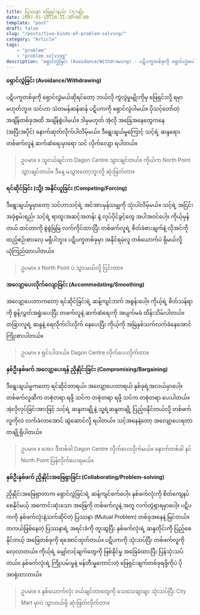 ```yaml
---
title: ပြဿနာ ဖြေရှင်းနည်း (၅)မျိုး
date: 2007-01-10T20:31:30+00:00
template: "post"  
draft: false  
slug: "/posts/five-kinds-of-problem-solving/"  
category: "Article"
tags:
    - "problem"
    - "problem solving"
description: "ရှောင်လွှဲခြင်း (Avoidance/Withdrawing) - ပဋိပက္ခတစ်ခုကို ရှောင်လွှဲမယ်ဆိုရင်တော့ ဘယ်လို ကွဲလွဲမှုမျိုးကိုမှ ဖြေရှင်းလို့ ရမှာမဟုတ်ဘူး။ သင်ဟာ သံတမန်ဆန်ဆန် ပဋိပကကို ရှောင်လွဲပါမယ်။ ပိုသင့်တော်တဲ့ အချိန်တစ်ခုအထိ အချိန်စွဲပါမယ်။"
---
```

**ရှောင်လွှဲခြင်း (Avoidance/Withdrawing)**

ပဋိပက္ခတစ်ခုကို ရှောင်လွှဲမယ်ဆိုရင်တော့ ဘယ်လို ကွဲလွဲမှုမျိုးကိုမှ ဖြေရှင်းလို့ ရမှာမဟုတ်ဘူး။ သင်ဟာ သံတမန်ဆန်ဆန် ပဋိပကကို ရှောင်လွဲပါမယ်။ ပိုသင့်တော်တဲ့ အချိန်တစ်ခုအထိ အချိန်စွဲပါမယ်။ ဒါမှမဟုတ် အဲ့လို အခြေအနေတွေကနေ (အပြီးအပိုင်) နောက်ဆုတ်လိုက်ပါလိမ့်မယ်။ ဒီရွေးချယ်မှုကြောင့် သင့်ရဲ့ ဆန္ဒရော၊ တစ်ဖက်လူနဲ့ ဆက်ဆံရေးမှာရော သင် လိုက်လျော ရပါတယ်။

> ဥပမာ။ ။ သူငယ်ချင်းက Dagon Centre သွားချင်တယ်။ ကိုယ်က North Point သွားချင်တယ်။ ဒီနေ့ မသွားတော့ဘူးလို့ ဆုံးဖြတ်တာ။

**ရင်ဆိုင်ခြင်း (သို့) အနိုင်ယူခြင်း (Competing/Forcing)**

ဒီရွေးချယ်မှုမှာတော့ သင်ဟာသင့်ရဲ့ အင်အားမှန်သမျှကို သုံးပါလိမ့်မယ်။ သင့်ရဲ့ အငြင်းအခုံစွမ်းရည်၊ သင့်ရဲ့ ရာထူးအဆင့်အတန်း နဲ့ လုပ်ပိုင်ခွင့်တွေ အပါအဝင်ပေါ့။ ကိုယ့်မှန်တယ် ထင်တာကို စွဲစွဲမြဲမြဲ လက်ကိုင်ထားပြီး တစ်ဖက်လူရဲ့ စိတ်ခံစားချက်နဲ့ လိုအင်ကို ထည့်စဉ်းစားလေ့ မရှိပါဘူး။ ပဋိပက္ခတစ်ခုမှာ အနိုင်ရမဲ့လူ တစ်ယောက်ပဲ ရှိမယ်လို့ ယုံကြည်ထားပါတယ်။

> ဥပမာ။ ။ North Point ပဲ သွားမယ်လို့ ငြင်းတာ။

**အလျော့ပေးလိုက်လျောခြင်း (Accommodating/Smoothing)**

အလျော့ပေးတာကတော့ ရင်ဆိုင်ခြင်းရဲ့ ဆန့်ကျင်ဘက် အစွန်းပေါ့။ ကိုယ့်ရဲ့ စိတ်သန်ရာကို စွန့်လွှတ်အရှုံးပေးပြီး တဖက်လူနဲ့ ဆက်ဆံရေးကို အပျက်မခံ ထိန်းသိမ်းပါတယ်။ တခြားလူရဲ့ ဆန္ဒနဲ့ ရေလိုက်ငါးလိုက် နေပေးပြီး ကိုယ့်ကို အမြဲနှစ်သက်လက်ခံနေအောင် ကြိုးစားပါတယ်။

> ဥပမာ။ ။ ရှင်းပါတယ်။ Dagon Centre လိုက်ပေးလိုက်တာ။

**နှစ်ဦးနှစ်ဖက် အလျော့ပေးရန် ညှိနှိုင်းခြင်း (Compromising/Bargaining)**

ဒီရွေးချယ်မှုကတော့ ရင်ဆိုင်တာရယ်၊ အလျော့ပေးတာရယ် နှစ်ခုရဲ့အလယ်မှာပေါ့။ တစ်ဖက်လူဆီက တစုံတရာ ရဖို့ သင်က တစုံတရာ ရဖို့ သင်က တစုံတရာ ပေးပါတယ်။ အဲ့လိုလုပ်ခြင်းအားဖြင့် သင့်ရဲ့ ဆန္ဒတချို့နဲ့ သူ့ရဲ့ဆန္ဒတချို့ ပြည့်ဝနိုင်တယ်လို့ တစ်ဖက်လူကိုလဲ လက်ခံလာအောင် ဆွဲဆောင်လို့ ရပါတယ်။ သင့်အနေနဲ့တော့ အလျော့ပေးရတာ တချို့ရှိပါတယ်။

> ဥပမာ။ ။ အေး၊ ဒီတစ်ခါ Dagon Centre လိုက်ပေးလိုက်မယ်။ နောက်တစ်ခါ နင် North Point ပြန်လိုက်ပေးရမယ်။

**နှစ်ဦးနှစ်ဖက် ညှိနှိုင်းအဖြေရှာခြင်း (Collaborating/Problem-solving)**

ညှိနှိုင်းအဖြေရှာတာက ရှောင်လွှဲခြင်းရဲ့ ဆန့်ကျင်ဖက်ပေါ့။ နှစ်ဖက်လုံးကို စိတ်ကျေနပ်စေနိုင်မယ့် အကောင်းဆုံးသော အဖြေကို တစ်ဖက်လူနဲ့ အတူ လက်တွဲရှာရမှာပေါ့။ ပဋိပကကို နှစ်ဖက်လုံးနဲ့သက်ဆိုင်တဲ့ ပြဿနာ (Mutual Problem) တစ်ခုအနေနဲ့ မြင်တယ်။ တကယ်ဖြစ်နေတဲ့ ပြဿနာရဲ့ အရင်းခံကို တူးဆွပြီး နှစ်ဖက်လုံးရဲ့ ဆန္ဒတိုင်းကို ပြည့်စေနိုင်တယ့် အဖြေတစ်ခုကို ရအောင်ထုတ်တယ်။ ပဋိပကကို သုံးသပ်ပြီး တစ်ဖက်လူကို လေ့လာတယ်။ ကိုယ့်ရဲ့ မျှော်လင့်ချက်တွေကို ဖြစ်နိုင်မှု အခြေခံထားပြီး ပြန်သုံးသပ်တယ်။ နှစ်ဖက်လုံးရဲ့ ကြိုးပမ်းမှုနဲ့ ဖန်တီးမှုကောင်းတဲ့ ဖြေရှင်းချက်တစ်ခုရဖို့ကိုပဲ ပို အာရုံထားတယ်။

> ဥပမာ။ ။ နှစ်ယောက်လုံး ဝယ်ချင်တာတွေကို သေသေချာချာ သုံးသပ်ပြီး City Mart မှာပဲ သွားဝယ်ဖို့ ဆုံးဖြတ်လိုက်တာ။
